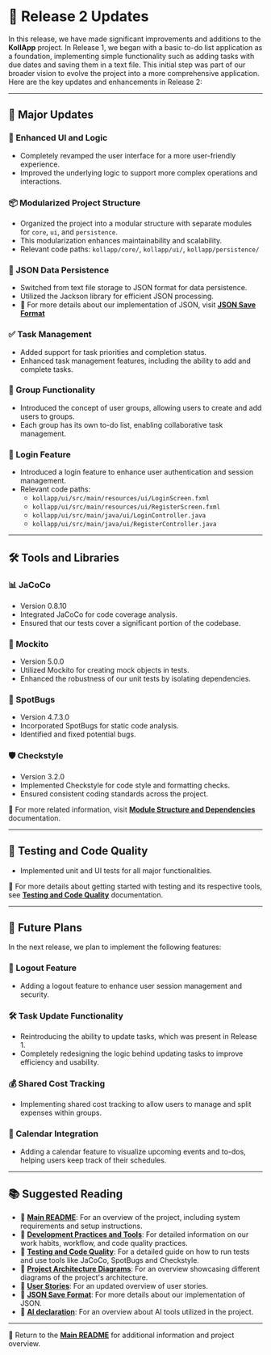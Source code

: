 # 🚀 Release 2 Updates

In this release, we have made significant improvements and additions to the **KollApp** project. In Release 1, we began with a basic to-do list application as a foundation, implementing simple functionality such as adding tasks with due dates and saving them in a text file. This initial step was part of our broader vision to evolve the project into a more comprehensive application. Here are the key updates and enhancements in Release 2:

---

## 🌟 Major Updates

### 🎨 Enhanced UI and Logic

- Completely revamped the user interface for a more user-friendly experience.
- Improved the underlying logic to support more complex operations and interactions.

### 📦 Modularized Project Structure

- Organized the project into a modular structure with separate modules for `core`, `ui`, and `persistence`.
- This modularization enhances maintainability and scalability.
- Relevant code paths: `kollapp/core/`, `kollapp/ui/`, `kollapp/persistence/`

### 📂 JSON Data Persistence

- Switched from text file storage to JSON format for data persistence.
- Utilized the Jackson library for efficient JSON processing.
- 📖 For more details about our implementation of JSON, visit **[JSON Save Format](json_format.md)**

### ✅ Task Management

- Added support for task priorities and completion status.
- Enhanced task management features, including the ability to add and complete tasks.

### 👥 Group Functionality

- Introduced the concept of user groups, allowing users to create and add users to groups.
- Each group has its own to-do list, enabling collaborative task management.

### 🔐 Login Feature

- Introduced a login feature to enhance user authentication and session management.
- Relevant code paths:
  - `kollapp/ui/src/main/resources/ui/LoginScreen.fxml`
  - `kollapp/ui/src/main/resources/ui/RegisterScreen.fxml`
  - `kollapp/ui/src/main/java/ui/LoginController.java`
  - `kollapp/ui/src/main/java/ui/RegisterController.java`

---

## 🛠️ Tools and Libraries

### 📊 JaCoCo

- Version 0.8.10
- Integrated JaCoCo for code coverage analysis.
- Ensured that our tests cover a significant portion of the codebase.

### 🧪 Mockito

- Version 5.0.0
- Utilized Mockito for creating mock objects in tests.
- Enhanced the robustness of our unit tests by isolating dependencies.

### 🐞 SpotBugs

- Version 4.7.3.0
- Incorporated SpotBugs for static code analysis.
- Identified and fixed potential bugs.

### 🛡️ Checkstyle

- Version 3.2.0
- Implemented Checkstyle for code style and formatting checks.
- Ensured consistent coding standards across the project.

📖 For more related information, visit **[Module Structure and Dependencies](module_structure_and_dependencies.md)** documentation.

---

## 🧪 Testing and Code Quality

- Implemented unit and UI tests for all major functionalities.

📖 For more details about getting started with testing and its respective tools, see **[Testing and Code Quality](testing_and_code_quality.md)** documentation.

---

## 🔮 Future Plans

In the next release, we plan to implement the following features:

### 🔐 Logout Feature

- Adding a logout feature to enhance user session management and security.

### 🛠️ Task Update Functionality

- Reintroducing the ability to update tasks, which was present in Release 1.
- Completely redesigning the logic behind updating tasks to improve efficiency and usability.

### 💰 Shared Cost Tracking

- Implementing shared cost tracking to allow users to manage and split expenses within groups.

### 📅 Calendar Integration

- Adding a calendar feature to visualize upcoming events and to-dos, helping users keep track of their schedules.

---

## 📚 Suggested Reading

- 📖 **[Main README](../../readme.md)**: For an overview of the project, including system requirements and setup instructions.
- 📖 **[Development Practices and Tools](development_practices_and_code_quality.md)**: For detailed information on our work habits, workflow, and code quality practices.
- 📖 **[Testing and Code Quality](testing_and_code_quality.md)**: For a detailed guide on how to run tests and use tools like JaCoCo, SpotBugs and Checkstyle.
- 📖 **[Project Architecture Diagrams](architecture_diagrams.md)**: For an overview showcasing different diagrams of the project's architecture.
- 📖 **[User Stories](../user_stories.md)**: For an updated overview of user stories.
- 📖 **[JSON Save Format](json_format.md)**: For more details about our implementation of JSON.
- 📖 **[AI declaration](ai_declaration.md)**: For an overview about AI tools utilized in the project.

---

📖 Return to the **[Main README](../../readme.md)** for additional information and project overview.
